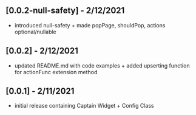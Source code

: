 ## [0.0.2-null-safety] - 2/12/2021

* introduced null-safety + made popPage, shouldPop, actions optional/nullable

## [0.0.2] - 2/12/2021

* updated README.md with code examples + added upserting function for actionFunc extension method

## [0.0.1] - 2/11/2021

* initial release containing Captain Widget + Config Class
